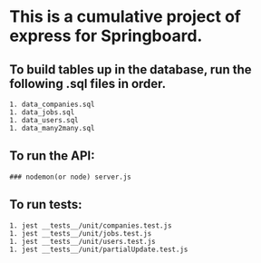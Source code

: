 # This is a cumulative project of express for Springboard.

## To build tables up in the database, run the following .sql files in order.
    1. data_companies.sql
    1. data_jobs.sql
    1. data_users.sql
    1. data_many2many.sql

## To run the API:
    ### nodemon(or node) server.js

## To run tests:
    1. jest __tests__/unit/companies.test.js
    1. jest __tests__/unit/jobs.test.js
    1. jest __tests__/unit/users.test.js
    1. jest __tests__/unit/partialUpdate.test.js


